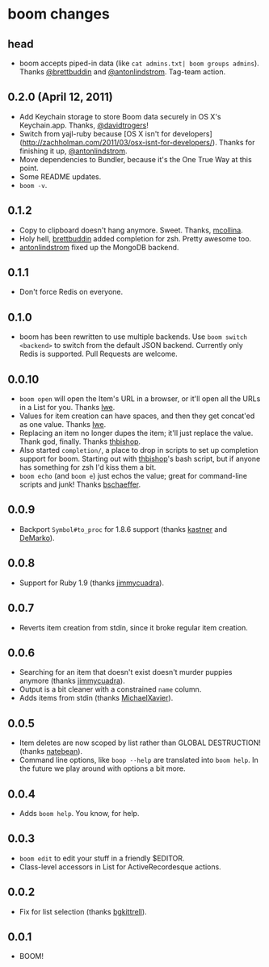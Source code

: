 # boom changes

## head
- boom accepts piped-in data (like `cat admins.txt| boom groups admins`).
  Thanks [@brettbuddin](https://github.com/brettbuddin) and
  [@antonlindstrom](https://github.com/antonlindstrom). Tag-team action.

## 0.2.0 (April 12, 2011)
- Add Keychain storage to store Boom data securely in OS X's Keychain.app.
  Thanks, [@davidtrogers](https://github.com/davidtrogers)!
- Switch from yajl-ruby because [OS X isn't for developers]
  (http://zachholman.com/2011/03/osx-isnt-for-developers/). Thanks
  for finishing it up, [@antonlindstrom](https://github.com/antonlindstrom).
- Move dependencies to Bundler, because it's the One True Way at this point.
- Some README updates.
- `boom -v`.

## 0.1.2
- Copy to clipboard doesn't hang anymore. Sweet. Thanks,
  [mcollina](https://github.com/mcollina).
- Holy hell, [brettbuddin](https://github.com/brettbuddin) added completion for
  zsh. Pretty awesome too.
- [antonlindstrom](https://github.com/antonlindstrom) fixed up the MongoDB
  backend.

## 0.1.1
- Don't force Redis on everyone.

## 0.1.0
- boom has been rewritten to use multiple backends. Use `boom switch <backend>`
  to switch from the default JSON backend. Currently only Redis is supported.
  Pull Requests are welcome.

## 0.0.10
- `boom open` will open the Item's URL in a browser, or it'll open all the URLs
  in a List for you. Thanks [lwe](https://github.com/lwe).
- Values for item creation can have spaces, and then they get concat'ed as one
  value. Thanks [lwe](https://github.com/lwe).
- Replacing an item no longer dupes the item; it'll just replace the value.
  Thank god, finally. Thanks [thbishop](https://github.com/thbishop).
- Also started `completion/`, a place to drop in scripts to set up completion
  support for boom. Starting out with [thbishop](https://github.com/thbishop)'s
  bash script, but if anyone has something for zsh I'd kiss them a bit.
- `boom echo` (and `boom e`) just echos the value; great for command-line
   scripts and junk! Thanks [bschaeffer](https://github.com/bschaeffer).

## 0.0.9
- Backport `Symbol#to_proc` for 1.8.6 support (thanks
  [kastner](https://github.com/kastner) and
  [DeMarko](https://github.com/DeMarko)).

## 0.0.8
- Support for Ruby 1.9 (thanks [jimmycuadra](https://github.com/jimmycuadra)).

## 0.0.7
- Reverts item creation from stdin, since it broke regular item creation.

## 0.0.6
- Searching for an item that doesn't exist doesn't murder puppies anymore
  (thanks [jimmycuadra](https://github.com/jimmycuadra)).
- Output is a bit cleaner with a constrained `name` column.
- Adds items from stdin (thanks
  [MichaelXavier](https://github.com/MichaelXavier)).

## 0.0.5
- Item deletes are now scoped by list rather than GLOBAL DESTRUCTION! (thanks
  [natebean](https://github.com/natebean)).
- Command line options, like `boop --help` are translated into `boom help`. In
  the future we play around with options a bit more.

## 0.0.4
- Adds `boom help`. You know, for help.

## 0.0.3
- `boom edit` to edit your stuff in a friendly $EDITOR.
- Class-level accessors in List for ActiveRecordesque actions.

## 0.0.2
- Fix for list selection (thanks [bgkittrell](https://github.com/bgkittrell)).

## 0.0.1
- BOOM!
